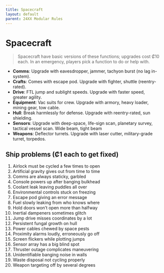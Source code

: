 ```yaml
---
title: Spacecraft
layout: default
parent: 24XX Modular Rules
---
```


# Spacecraft

> Spacecraft have basic versions of these functions; upgrades cost ₡10 each. In an emergency, players pick a function to do or help with.

+ **Comms**: Upgrade with eavesdropper, jammer, tachyon burst (no lag in-system).
+ **Crafts**: Comes with escape pod. Upgrade with fighter, shuttle (reentry-rated).
+ **Drive**: FTL jump and sublight speeds. Upgrade with faster speed, greater agility.
+ **Equipment**: Vac suits for crew. Upgrade with armory, heavy loader, mining gear, tow cable.
+ **Hull**: Break harmlessly for defense. Upgrade with reentry-rated, sun shielding.
+ **Sensors**: Upgrade with deep-space, life-sign scan, planetary survey, tactical vessel scan. Wide beam, tight beam
+ **Weapons**: Deflector turrets. Upgrade with laser cutter, military-grade turret, torpedos. 


## Ship problems (₡1 each to get fixed)
1. Airlock must be cycled a few times to open
2. Artificial gravity gives out from time to time
3. Comms are always staticky, garbled
4. Console powers up after banging bulkhead
5. Coolant leak leaving puddles all over
6. Environmental controls stuck on freezing
7. Escape pod giving an error message
8. Fuel slowly leaking from who knows where
9. Hold doors won’t open more than halfway
10. Inertial dampeners sometimes glitch
11. Jump drive misses coordinates by a lot
12. Persistent fungal growth on hull
13. Power cables chewed by space pests
14. Proximity alarms loudly, erroneously go off
15. Screen flickers while plotting jumps
16. Sensor array has a big blind spot
17. Thruster outage complicates maneuvering
18. Unidentifiable banging noise in walls
19. Waste disposal not cycling properly
20. Weapon targeting off by several degrees
